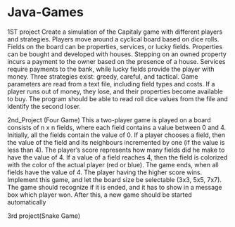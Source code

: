 # Java-Games
1ST project 
Create a simulation of the Capitaly game with different players and strategies. Players move around a cyclical board based on dice rolls. Fields on the board can be properties, services, or lucky fields. Properties can be bought and developed with houses. Stepping on an owned property incurs a payment to the owner based on the presence of a house. Services require payments to the bank, while lucky fields provide the player with money. Three strategies exist: greedy, careful, and tactical. Game parameters are read from a text file, including field types and costs. If a player runs out of money, they lose, and their properties become available to buy. The program should be able to read roll dice values from the file and identify the second loser.

2nd_Project (Four Game)
This a two-player game is played on a board consists of n x n fields, where each field contains a value 
between 0 and 4. Initially, all the fields contain the value of 0. If a player chooses a field, then the value 
of the field and its neighbours incremented by one (if the value is less than 4). The player’s score 
represents how many fields did he make to have the value of 4. If a value of a field reaches 4, then the 
field is colorized with the color of the actual player (red or blue). The game ends, when all fields have 
the value of 4. The player having the higher score wins. 
Implement this game, and let the board size be selectable (3x3, 5x5, 7x7). The game should recognize if 
it is ended, and it has to show in a message box which player won. After this, a new game should be 
started automatically

3rd project(Snake Game)

